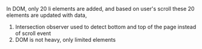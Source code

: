 <p>
      In DOM, only 20 li elements are added, and based on user's scroll these 20 elements are updated with data,
      <ol>
        <li>Intersection observer used to detect bottom and top of the page instead of scroll event</li>
        <li>DOM is not heavy, only limited elements</li>
      </ol>
    </p>
